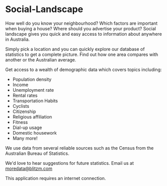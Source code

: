Social-Landscape
================

How well do you know your neighbourhood? Which factors are important when buying a house? Where should you advertise your product?
Social landscape gives you quick and easy access to information about anywhere in Australia. 

Simply pick a location and you can quickly explore our database of statistics to get a complete picture.
Find out how one area compares with another or the Australian average.

Get access to a wealth of demographic data which covers topics including: 
+ Population density 
+ Income 
+ Unemployment rate 
+ Rental rates
+ Transportation Habits
+ Cyclists
+ Citizenship 
+ Religious affiliation 
+ Fitness 
+ Dial-up usage 
+ Domestic housework 
+ Many more! 

We use data from several reliable sources such as the Census from the Australian Bureau of Statistics. 

We'd love to hear suggestions for future statistics. Email us at moredata@blitzm.com 

This application requires an internet connection.